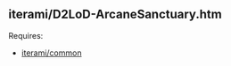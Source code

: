 iterami/D2LoD-ArcaneSanctuary.htm
---------------------------------

Requires:
* [iterami/common](https://github.com/iterami/common)
